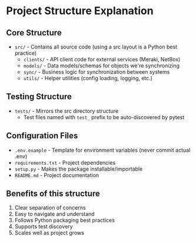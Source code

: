 # Project Structure Explanation

## Core Structure
- `src/` - Contains all source code (using a src layout is a Python best practice)
  - `clients/` - API client code for external services (Meraki, NetBox)
  - `models/` - Data models/schemas for objects we're synchronizing
  - `sync/` - Business logic for synchronization between systems
  - `utils/` - Helper utilities (config loading, logging, etc.)

## Testing Structure
- `tests/` - Mirrors the src directory structure
  - Test files named with `test_` prefix to be auto-discovered by pytest

## Configuration Files
- `.env.example` - Template for environment variables (never commit actual .env)
- `requirements.txt` - Project dependencies
- `setup.py` - Makes the package installable/importable
- `README.md` - Project documentation

## Benefits of this structure
1. Clear separation of concerns
2. Easy to navigate and understand
3. Follows Python packaging best practices
4. Supports test discovery
5. Scales well as project grows
